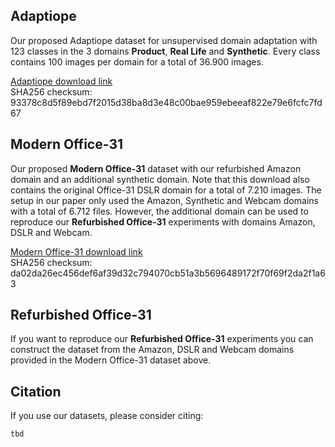 ## Adaptiope

Our proposed Adaptiope dataset for unsupervised domain adaptation with 123 classes in the 3 domains **Product**, **Real Life** and **Synthetic**. Every class contains 100 images per domain for a total of 36.900 images. 

[Adaptiope download link](https://drive.google.com/file/d/1FmdsvetC0oVyrFJ9ER7fcN-cXPOWx2gq/view?usp=sharing)  
SHA256 checksum: 93378c8d5f89ebd7f2015d38ba8d3e48c00bae959ebeeaf822e79e6fcfc7fd67

## Modern Office-31

Our proposed **Modern Office-31** dataset with our refurbished Amazon domain and an additional synthetic domain.
Note that this download also contains the original Office-31 DSLR domain for a total of 7.210 images. The setup in our paper only used the Amazon, Synthetic and Webcam domains with a total of 6.712 files. However, the additional domain can be used to reproduce our **Refurbished Office-31** experiments with domains Amazon, DSLR and Webcam.

[Modern Office-31 download link](https://drive.google.com/file/d/1p7ecv9kP3YbmdiY49vSjTaG0Aw51n26x/view?usp=sharing)  
SHA256 checksum: da02da26ec456def6af39d32c794070cb51a3b5696489172f70f69f2da2f1a63

## Refurbished Office-31
If you want to reproduce our **Refurbished Office-31** experiments you can construct the dataset from the Amazon, DSLR and Webcam domains provided in the Modern Office-31 dataset above.



## Citation

If you use our datasets, please consider citing:

```
tbd
```
